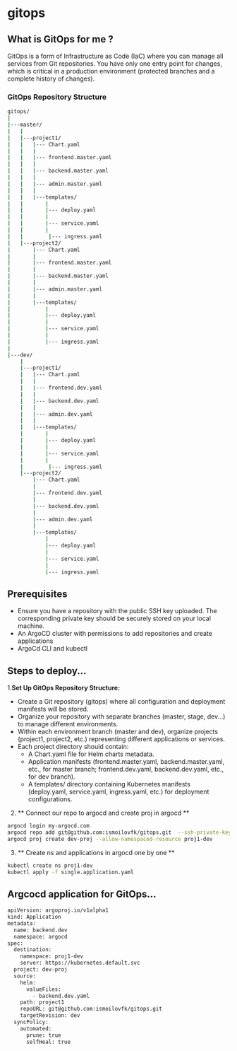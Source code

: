 # gitops
## What is GitOps for me ?
GitOps is a form of Infrastructure as Code (IaC) where you can manage all services from Git repositories. You have only one entry point for changes, which is critical in a production environment (protected branches and a complete history of changes).
### GitOps Repository Structure
```sh
gitops/
|
|---master/
|   |   
|   |---project1/
|   |   |--- Chart.yaml
|   |   |
|   |   |--- frontend.master.yaml
|   |   |    
|   |   |--- backend.master.yaml
|   |   |   
|   |   |--- admin.master.yaml
|   |   |
|   |   |---templates/
|   |       |
|   |       |--- deploy.yaml
|   |       |
|   |       |--- service.yaml
|   |       |
|   |        |--- ingress.yaml
|   |---project2/
|       |--- Chart.yaml
|       |
|       |--- frontend.master.yaml
|       |    
|       |--- backend.master.yaml
|       |   
|       |--- admin.master.yaml
|       |
|       |---templates/
|           |
|           |--- deploy.yaml
|           |
|           |--- service.yaml
|           |
|           |--- ingress.yaml
|
|---dev/
    |   
    |---project1/
    |   |--- Chart.yaml
    |   |
    |   |--- frontend.dev.yaml
    |   |    
    |   |--- backend.dev.yaml
    |   |   
    |   |--- admin.dev.yaml
    |   |
    |   |---templates/
    |       |
    |       |--- deploy.yaml
    |       |
    |       |--- service.yaml
    |       |
    |        |--- ingress.yaml
    |---project2/
        |--- Chart.yaml
        |
        |--- frontend.dev.yaml
        |    
        |--- backend.dev.yaml
        |   
        |--- admin.dev.yaml
        |
        |---templates/
            |
            |--- deploy.yaml
            |
            |--- service.yaml
            |
            |--- ingress.yaml
```
## Prerequisites
* Ensure you have a repository with the public SSH key uploaded. The corresponding private key should be securely stored on your local machine.
* An ArgoCD cluster with permissions to add repositories and create applications
* ArgoCd CLI and kubectl

## Steps to deploy...

1.**Set Up GitOps Repository Structure:**
* Create a Git repository (gitops) where all configuration and deployment manifests will be stored.
* Organize your repository with separate branches (master, stage, dev...) to manage different environments.
* Within each environment branch (master and dev), organize projects (project1, project2, etc.) representing different applications or services.
* Each project directory should contain:
    *   A Chart.yaml file for Helm charts metadata.
    * Application manifests (frontend.master.yaml, backend.master.yaml, etc., for master branch; frontend.dev.yaml, backend.dev.yaml, etc., for dev branch).
    * A templates/ directory containing Kubernetes manifests (deploy.yaml, service.yaml, ingress.yaml, etc.) for deployment configurations.
2. ** Connect our repo to argocd and create proj in argocd **
```sh
argocd login my-argocd.com
argocd repo add git@github.com:ismoilovfk/gitops.git  --ssh-private-key-path .ssh/id_rsa
argocd proj create dev-proj --allow-namespaced-resource proj1-dev
```
3. ** Create ns and applications in argocd one by one **
```sh
kubectl create ns proj1-dev
kubectl apply -f single.application.yaml
```
## Argcocd application for GitOps...

```sh
apiVersion: argoproj.io/v1alpha1
kind: Application
metadata:
  name: backend.dev
  namespace: argocd
spec:
  destination:
    namespace: proj1-dev
    server: https://kubernetes.default.svc
  project: dev-proj
  source:
    helm:
      valueFiles:
        - backend.dev.yaml
    path: project1
    repoURL: git@github.com:ismoilovfk/gitops.git
    targetRevision: dev
  syncPolicy:
    automated:
      prune: true
      selfHeal: true
```
